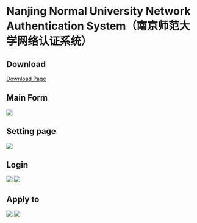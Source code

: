 
# Nanjing Normal University Network Authentication System（南京师范大学网络认证系统）

## Download

<a href="https://github.com/Alexander-Chiang/NJNU_Auto_Login/releases/latest">Download Page</a>

## Main Form

<img src="http://om6xwwljy.bkt.clouddn.com/NJNU-Auto-Login-CSharp/0.png" alter="Main" /> 

## Setting page

<img src="http://om6xwwljy.bkt.clouddn.com/NJNU-Auto-Login-CSharp/1-1.png" alter="Settings" />

## Login

<img src="http://om6xwwljy.bkt.clouddn.com/NJNU-Auto-Login-CSharp/2.png" alter="Settings" />

<img src="http://om6xwwljy.bkt.clouddn.com/NJNU-Auto-Login-CSharp/3-2.png" alter="Settings" />

## Apply to

<img src="http://om6xwwljy.bkt.clouddn.com/NJNU-Auto-Login-CSharp/1-2.png" alter="laboratory network" />

<img src="http://om6xwwljy.bkt.clouddn.com/NJNU-Auto-Login-CSharp/3-0.png" alter="dorm room network" />


